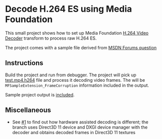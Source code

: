 # Decode H.264 ES using Media Foundation

This small project shows how to set up Media Foundation [H.264 Video Decoder](https://docs.microsoft.com/en-us/windows/win32/medfound/h-264-video-decoder) transform to process raw H.264 ES.

The project comes with a sample file derived from [MSDN Forums question](https://social.msdn.microsoft.com/Forums/windowsdesktop/en-US/30341030-8fd4-4535-971e-31f1ff487cdf/h264-decoder-problem-artifacts-on-decoded-image?forum=mediafoundationdevelopment#44585441-6846-4c55-b570-16b9a2fe3dcd)

## Instructions

Build the project and run from debugger. The project will pick up [test.mp4.h264](test.mp4.h264) file and process it decoding video frames. The will be `MFSampleExtension_FrameCorruption` information included in the output.

Sample project output is [included](test.mp4.h264.txt).

## Miscellaneous

- See [#1](https://github.com/roman380/MfEsDecode/pull/1) to find out how hardware assisted decoding is different; the branch uses Direct3D 11 device and DXGI device manager with the decoder and obtains decoded frames in Direct3D 11 textures
